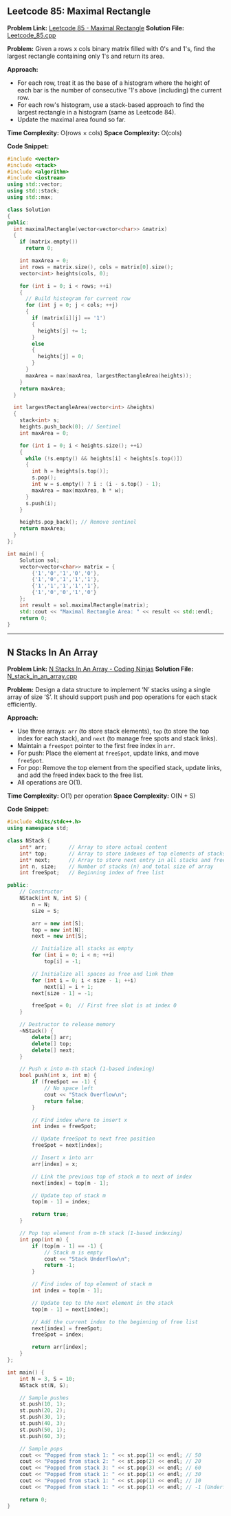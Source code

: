 ## Leetcode 85: Maximal Rectangle

**Problem Link:** [Leetcode 85 - Maximal Rectangle](https://leetcode.com/problems/maximal-rectangle/)
**Solution File:** [Leetcode_85.cpp](./Leetcode_85.cpp)

**Problem:**
Given a rows x cols binary matrix filled with 0's and 1's, find the largest rectangle containing only 1's and return its area.

**Approach:**

- For each row, treat it as the base of a histogram where the height of each bar is the number of consecutive '1's above (including) the current row.
- For each row's histogram, use a stack-based approach to find the largest rectangle in a histogram (same as Leetcode 84).
- Update the maximal area found so far.

**Time Complexity:** O(rows × cols)
**Space Complexity:** O(cols)

**Code Snippet:**

```cpp
#include <vector>
#include <stack>
#include <algorithm>
#include <iostream>
using std::vector;
using std::stack;
using std::max;

class Solution
{
public:
  int maximalRectangle(vector<vector<char>> &matrix)
  {
    if (matrix.empty())
      return 0;

    int maxArea = 0;
    int rows = matrix.size(), cols = matrix[0].size();
    vector<int> heights(cols, 0);

    for (int i = 0; i < rows; ++i)
    {
      // Build histogram for current row
      for (int j = 0; j < cols; ++j)
      {
        if (matrix[i][j] == '1')
        {
          heights[j] += 1;
        }
        else
        {
          heights[j] = 0;
        }
      }
      maxArea = max(maxArea, largestRectangleArea(heights));
    }
    return maxArea;
  }

  int largestRectangleArea(vector<int> &heights)
  {
    stack<int> s;
    heights.push_back(0); // Sentinel
    int maxArea = 0;

    for (int i = 0; i < heights.size(); ++i)
    {
      while (!s.empty() && heights[i] < heights[s.top()])
      {
        int h = heights[s.top()];
        s.pop();
        int w = s.empty() ? i : (i - s.top() - 1);
        maxArea = max(maxArea, h * w);
      }
      s.push(i);
    }

    heights.pop_back(); // Remove sentinel
    return maxArea;
  }
};

int main() {
    Solution sol;
    vector<vector<char>> matrix = {
        {'1','0','1','0','0'},
        {'1','0','1','1','1'},
        {'1','1','1','1','1'},
        {'1','0','0','1','0'}
    };
    int result = sol.maximalRectangle(matrix);
    std::cout << "Maximal Rectangle Area: " << result << std::endl;
    return 0;
}
```

---

## N Stacks In An Array

**Problem Link:** [N Stacks In An Array - Coding Ninjas](https://www.naukri.com/code360/problems/n-stacks-in-an-array_1164271)
**Solution File:** [N_stack_in_an_array.cpp](./N_stack_in_an_array.cpp)

**Problem:**
Design a data structure to implement ‘N’ stacks using a single array of size ‘S’. It should support push and pop operations for each stack efficiently.

**Approach:**

- Use three arrays: `arr` (to store stack elements), `top` (to store the top index for each stack), and `next` (to manage free spots and stack links).
- Maintain a `freeSpot` pointer to the first free index in `arr`.
- For push: Place the element at `freeSpot`, update links, and move `freeSpot`.
- For pop: Remove the top element from the specified stack, update links, and add the freed index back to the free list.
- All operations are O(1).

**Time Complexity:** O(1) per operation
**Space Complexity:** O(N + S)

**Code Snippet:**

```cpp
#include <bits/stdc++.h>
using namespace std;

class NStack {
    int* arr;       // Array to store actual content
    int* top;       // Array to store indexes of top elements of stacks
    int* next;      // Array to store next entry in all stacks and free list
    int n, size;    // Number of stacks (n) and total size of array
    int freeSpot;   // Beginning index of free list

public:
    // Constructor
    NStack(int N, int S) {
        n = N;
        size = S;

        arr = new int[S];
        top = new int[N];
        next = new int[S];

        // Initialize all stacks as empty
        for (int i = 0; i < n; ++i)
            top[i] = -1;

        // Initialize all spaces as free and link them
        for (int i = 0; i < size - 1; ++i)
            next[i] = i + 1;
        next[size - 1] = -1;

        freeSpot = 0;  // First free slot is at index 0
    }

    // Destructor to release memory
    ~NStack() {
        delete[] arr;
        delete[] top;
        delete[] next;
    }

    // Push x into m-th stack (1-based indexing)
    bool push(int x, int m) {
        if (freeSpot == -1) {
            // No space left
            cout << "Stack Overflow\n";
            return false;
        }

        // Find index where to insert x
        int index = freeSpot;

        // Update freeSpot to next free position
        freeSpot = next[index];

        // Insert x into arr
        arr[index] = x;

        // Link the previous top of stack m to next of index
        next[index] = top[m - 1];

        // Update top of stack m
        top[m - 1] = index;

        return true;
    }

    // Pop top element from m-th stack (1-based indexing)
    int pop(int m) {
        if (top[m - 1] == -1) {
            // Stack m is empty
            cout << "Stack Underflow\n";
            return -1;
        }

        // Find index of top element of stack m
        int index = top[m - 1];

        // Update top to the next element in the stack
        top[m - 1] = next[index];

        // Add the current index to the beginning of free list
        next[index] = freeSpot;
        freeSpot = index;

        return arr[index];
    }
};

int main() {
    int N = 3, S = 10;
    NStack st(N, S);

    // Sample pushes
    st.push(10, 1);
    st.push(20, 2);
    st.push(30, 1);
    st.push(40, 3);
    st.push(50, 1);
    st.push(60, 3);

    // Sample pops
    cout << "Popped from stack 1: " << st.pop(1) << endl; // 50
    cout << "Popped from stack 2: " << st.pop(2) << endl; // 20
    cout << "Popped from stack 3: " << st.pop(3) << endl; // 60
    cout << "Popped from stack 1: " << st.pop(1) << endl; // 30
    cout << "Popped from stack 1: " << st.pop(1) << endl; // 10
    cout << "Popped from stack 1: " << st.pop(1) << endl; // -1 (Underflow)

    return 0;
}
```
